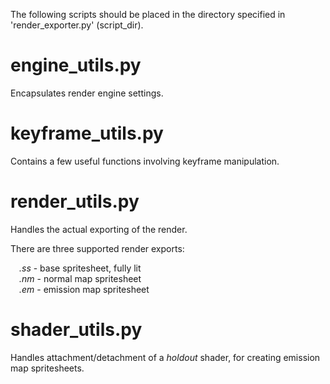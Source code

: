 The following scripts should be placed in the directory specified in 'render_exporter.py' (script_dir).

# engine_utils.py

Encapsulates render engine settings.

# keyframe_utils.py

Contains a few useful functions involving keyframe manipulation.

# render_utils.py

Handles the actual exporting of the render.
 
There are three supported render exports:
  
&emsp;_.ss_ - base spritesheet, fully lit<br>
&emsp;_.nm_ - normal map spritesheet<br>
&emsp;_.em_ - emission map spritesheet

# shader_utils.py

Handles attachment/detachment of a _holdout_ shader, for creating emission map spritesheets.
